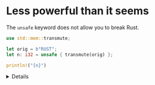 # Less powerful than it seems

The `unsafe` keyword does not allow you to break Rust.

```rust
use std::mem::transmute;

let orig = b"RUST";
let n: i32 = unsafe { transmute(orig) };

println!("{n}")
```

<details>

## Suggested outline

- Request that someone explains what `std::mem::transmute` does
- Discuss why it doesn't compile
- Make

## Expected compiler output

```
   Compiling playground v0.0.1 (/playground)
error[E0512]: cannot transmute between types of different sizes, or dependently-sized types
 --> src/main.rs:5:27
  |
5 |     let n: i32 = unsafe { transmute(orig) };
  |                           ^^^^^^^^^
  |
  = note: source type: `&[u8; 4]` (64 bits)
  = note: target type: `i32` (32 bits)
```

## Suggested change

```diff
- let n: i32 = unsafe { transmute(orig) };
+ let n: i64 = unsafe { transmute(orig) };
```

## Notes on less familiar Rust

- the `b` prefix on a string literal marks it as byte slice (`&[u8]`) rather
  than a string slice (`&str`)

</details>
